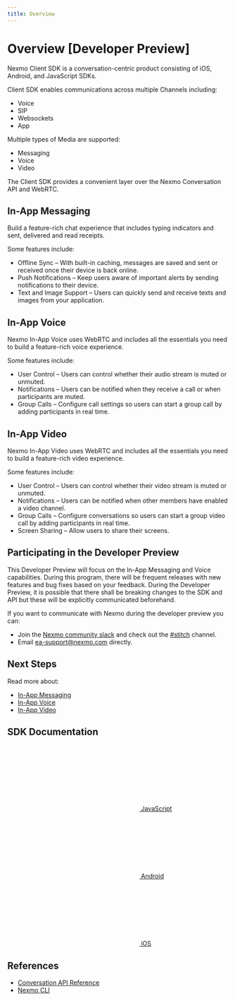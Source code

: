 ```yaml
---
title: Overview
---
```


# Overview [Developer Preview]

Nexmo Client SDK is a conversation-centric product consisting of iOS, Android, and JavaScript SDKs.

Client SDK enables communications across multiple Channels including:

* Voice
* SIP
* Websockets
* App

Multiple types of Media are supported:

* Messaging
* Voice
* Video

The Client SDK provides a convenient layer over the Nexmo Conversation API and WebRTC.

## In-App Messaging

Build a feature-rich chat experience that includes typing indicators and sent, delivered and read receipts.

Some features include:

* Offline Sync – With built-in caching, messages are saved and sent or received once their device is back online.
* Push Notifications – Keep users aware of important alerts by sending notifications to their device.
* Text and Image Support – Users can quickly send and receive texts and images from your application.

## In-App Voice

Nexmo In-App Voice uses WebRTC and includes all the essentials you need to build a feature-rich voice experience.

Some features include:

* User Control – Users can control whether their audio stream is muted or unmuted.
* Notifications  – Users can be notified when they receive a call or when participants are muted.
* Group Calls – Configure call settings so users can start a group call by adding participants in real time.

## In-App Video

Nexmo In-App Video uses WebRTC and includes all the essentials you need to build a feature-rich video experience.

Some features include:

* User Control – Users can control whether their video stream is muted or unmuted.
* Notifications  – Users can be notified when other members have enabled a video channel.
* Group Calls – Configure conversations so users can start a group video call by adding participants in real time.
* Screen Sharing – Allow users to share their screens.

## Participating in the Developer Preview

This Developer Preview will focus on the In-App Messaging and Voice capabilities. During this program, there will be frequent releases with new features and bug fixes based on your feedback. During the Developer Preview, it is possible that there shall be breaking changes to the SDK and API but these will be explicitly communicated beforehand.

If you want to communicate with Nexmo during the developer preview you can:

* Join the [Nexmo community slack](https://developer.nexmo.com/community/slack/) and check out the [#stitch](https://nexmo-community.slack.com/messages/C9H152ATW) channel.
* Email [ea-support@nexmo.com](mailto:ea-support@nexmo.com) directly.

## Next Steps

Read more about:

* [In-App Messaging](/client-sdk/in-app-messaging/overview)
* [In-App Voice](/client-sdk/in-app-voice/overview)
* [In-App Video](/client-sdk/in-app-video/overview)

## SDK Documentation

<div class="Vlt-grid">
  <div class="Vlt-col Vlt-col--center">
    <a href="/sdk/client-sdk/javascript/" class="Vlt-btn Vlt-btn--tertiary Vlt-btn--large">
      <svg class="Vlt-yellow"><use xlink:href="/symbol/volta-icons.svg#Vlt-icon-js"></use></svg>
      JavaScript
    </a>
  </div>
  <div class="Vlt-col Vlt-col--center">
    <a href="/sdk/client-sdk/android/" class="Vlt-btn Vlt-btn--tertiary Vlt-btn--large">
      <svg class="Vlt-green-light"><use xlink:href="/symbol/volta-icons.svg#Vlt-icon-android"></use></svg>
      Android
    </a>
  </div>
  <div class="Vlt-col Vlt-col--center">
    <a href="/sdk/client-sdk/ios/" class="Vlt-btn Vlt-btn--tertiary Vlt-btn--large">
      <svg><use xlink:href="/symbol/volta-icons.svg#Vlt-icon-apple"></use></svg>
      iOS
    </a>
  </div>
</div>

## References

* [Conversation API Reference](/api/conversation)
* [Nexmo CLI](https://github.com/nexmo/nexmo-cli/tree/beta)
